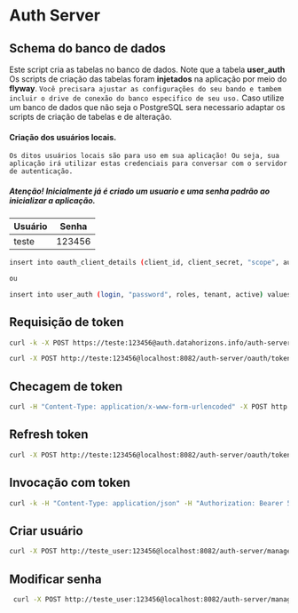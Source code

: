 # Auth Server

## Schema do banco de dados

Este script cria as tabelas no banco de dados. Note que a tabela **user_auth**
Os scripts de criação das tabelas foram **injetados** na aplicação por meio do **flyway**.
``` Você precisara ajustar as configurações do seu bando e tambem incluir o drive de conexão do banco especifico de seu uso. ```
Caso utilize um banco de dados que não seja o PostgreSQL sera necessario adaptar os scripts de criação de tabelas e de alteração.

#### Criação dos usuários locais.
``` Os ditos usuários locais são para uso em sua aplicação! Ou seja, sua aplicação irá utilizar estas credenciais para conversar com o servidor de autenticação. ```
##### Atenção! Inicialmente já é criado um usuario e uma senha padrão ao inicializar a aplicação.

**Usuário**   | **Senha**
--------- | ------
teste | 123456

```bash
insert into oauth_client_details (client_id, client_secret, "scope", authorized_grant_types, access_token_validity, refresh_token_validity) values ('teste', 'ba3253876aed6bc22d4a6ff53d8406c6ad864195ed144ab5c87621b6c233b548baeae6956df346ec8c17f5ea10f35ee3cbc514797ed7ddd3145464e2a0bab413', 'read,write', 'password,authorization_code,refresh_token', 15552000, 15552000);

ou

insert into user_auth (login, "password", roles, tenant, active) values ('teste', (SELECT ENCODE(DIGEST('123456','sha512'),'hex')), 'admin', 'teste', true);


```

## Requisição de token

```bash
curl -k -X POST https://teste:123456@auth.datahorizons.info/auth-server/oauth/token -d grant_type=password -d username=teste -d password=123456
```

```bash
curl -X POST http://teste:123456@localhost:8082/auth-server/oauth/token -d grant_type=password -d username=teste -d password=123456
```

## Checagem de token 

```bash
curl -H "Content-Type: application/x-www-form-urlencoded" -X POST http://teste:123456@localhost:8082/auth-server/oauth/check_token?token=fcd11984-fe54-4aff-9a17-4fb62dd541ac

```

## Refresh token

```bash
curl -X POST http://teste:123456@localhost:8082/auth-server/oauth/token -d grant_type=refresh_token -d refresh_token=ba379c76-451d-4691-8514-570cb1e25e83
```
## Invocação com token

```bash
curl -k -H "Content-Type: application/json" -H "Authorization: Bearer 50eff79b-cbcc-4f8a-933c-b5185a248268" --data '{"campo1":3,"campo2":123}' -X POST http://localhost:8080/recurso/context
```
 

## Criar usuário

```bash
curl -X POST http://teste_user:123456@localhost:8082/auth-server/manager -d '{"login":"teste_user1@M.Com","password":"123456","roles":["ROLE_VIEWER"],"tenant":"teste"}' -H "Content-Type: application/json"
```

## Modificar senha

```bash
 curl -X POST http://teste_user:123456@localhost:8082/auth-server/manager/change -d '{"login":"teste_user1@M.Com","actual":"123456","newPass":"teste"}' -H "Content-Type: application/json"
```
